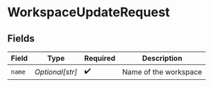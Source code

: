 # WorkspaceUpdateRequest


## Fields

| Field                 | Type                  | Required              | Description           |
| --------------------- | --------------------- | --------------------- | --------------------- |
| `name`                | *Optional[str]*       | :heavy_check_mark:    | Name of the workspace |
